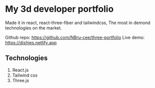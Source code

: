 # My 3d developer portfolio

Made it in react, react-three-fiber and tailwindcss, The most in demond technologies on the market.

Github repo: https://github.com/NBru-cee/three-portfolio
Live demo: https://dishies.netlify.app

## Technologies

1. React.js
2. Tailwind css
3. Three.js
